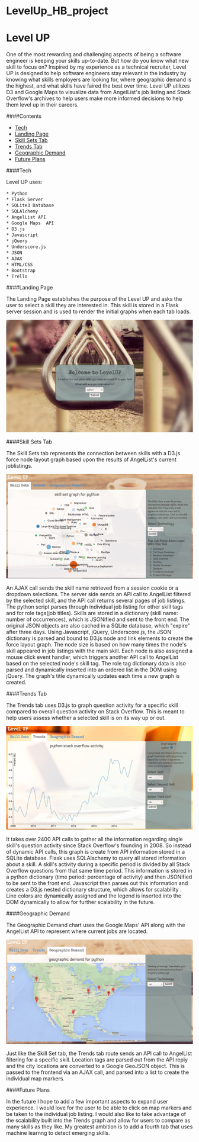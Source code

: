 # LevelUp_HB_project

Level UP
========

One of the most rewarding and challenging aspects of being a software engineer is keeping your skills up-to-date. But how do you know what new skill to focus on? Inspired by my experience as a technical recruiter, Level UP is designed to help software engineers stay relevant in the industry by knowing what skills employers are looking for, where geographic demand is the highest, and what skills have faired the best over time. Level UP utilizes D3 and Google Maps to visualize data from AngelList's job listing and Stack Overflow's archives to help users make more informed decisions to help them level up in their careers.

####Contents
- [Tech](#tech)
- [Landing Page](#landing-page)
- [Skill Sets Tab](#skill-sets-tab)
- [Trends Tab](#trends-tab)
- [Geographic Demand](#geographic-demand)
- [Future Plans](#future-plans)

####Tech

Level UP uses:

	* Python
	* Flask Server
	* SQLite3 Database
	* SQLAlchemy
	* AngelList API
	* Google Maps  API
	* D3.js
	* Javascript
	* jQuery
	* Underscore.js
	* JSON 
	* AJAX
	* HTML/CSS
	* Bootstrap
	* Trello 

####Landing Page
	
The Landing Page establishes the purpose of the Level UP and asks the user to select a skill they are interested in. This skill is stored in a Flask server session and is used to render the initial graphs when each tab loads.

![image](static/screen_shots/landing_page.png)

####Skill Sets Tab

The Skill Sets tab represents the connection between skills with a D3.js force node layout graph based upon the results of AngelList's current joblistings. 

![image](static/screen_shots/Skill_sets.png)

An AJAX call sends the skill name retrieved from a session cookie or a dropdown selections. The server side sends an API call to AngelList filtered by the selected skill, and the API call returns several pages of job listings. The python script parses through individual job listing for other skill tags and for role tags(job titles). Skills are stored in a dictionary (skill name: number of occurrences), which is JSONified and sent to the front end. The original JSON objects are also cached in a SQLite database, which "expire" after three days. Using Javascript, jQuery, Underscore.js, the JSON dictionary is parsed and bound to D3.js node and link elements to create the force layout graph. The node size is based on how many times the node's skill appeared in job listings with the main skill. Each node is also assigned a mouse click event handler, which triggers another API call to AngelList based on the selected node's skill tag. The role tag dictionary data is also parsed and dynamically inserted into an ordered list in the DOM using jQuery. The graph's title dynamically updates each time a new graph is created. 

####Trends Tab
	
The Trends tab uses D3.js to graph question activity for a specific skill compared to overall question activity on Stack Overflow. This is meant to help users assess whether a selected skill is on its way up or out.

![image](static/screen_shots/trends.png)

It takes over 2400 API calls to gather all the information regarding single skill's question activity since Stack Overflow's founding in 2008. So instead of dynamic API calls, this graph is create from API information stored in a SQLite database. Flask uses SQLAlachemy to query all stored information about a skill. A skill's activity during a specific period is divided by all Stack Overflow questions from that same time period. This information is stored in a python dictionary (time period: percentage of activity) and then JSONified to be sent to the front end. Javascript then parses out this information and creates a D3.js nested dictionary structure, which allows for scalability . Line colors are dynamically assigned and the legend is inserted into the DOM dynamically to allow for further scalability in the future.   

####Geographic Demand

The Geographic Demand chart uses the Google Maps' API along with the AngelList API to represent where current jobs are located. 

![image](static/screen_shots/geographic_demand.png)

Just like the Skill Set tab, the Trends tab route sends an API call to AngelList filtering for a specific skill. Location tags are parsed out from the API reply and the city locations are converted to a Google GeoJSON object. This is passed to the frontend via an AJAX call, and parsed into a list to create the individual map markers. 

####Future Plans

In the future I hope to add a few important aspects to expand user experience. I would love for the user to be able to click on map markers and be taken to the individual job listing. I would also like to take advantage of the scalability built into the Trends graph and allow for users to compare as many skills as they like. My greatest ambition is to add a fourth tab that uses machine learnng to detect emerging skills. 
